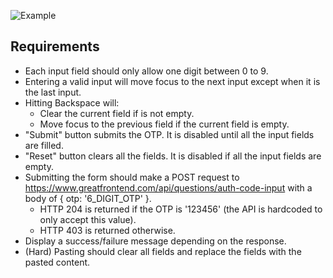 ![Example](https://www.greatfrontend.com/img/questions/auth-code-input/auth-code-input-example.png)

## Requirements

- Each input field should only allow one digit between 0 to 9.
- Entering a valid input will move focus to the next input except when it is the last input.
- Hitting Backspace will:
  - Clear the current field if is not empty.
  - Move focus to the previous field if the current field is empty.
- "Submit" button submits the OTP. It is disabled until all the input fields are filled.
- "Reset" button clears all the fields. It is disabled if all the input fields are empty.
- Submitting the form should make a POST request to https://www.greatfrontend.com/api/questions/auth-code-input with a body of { otp: '6_DIGIT_OTP' }.
  - HTTP 204 is returned if the OTP is '123456' (the API is hardcoded to only accept this value).
  - HTTP 403 is returned otherwise.
- Display a success/failure message depending on the response.
- (Hard) Pasting should clear all fields and replace the fields with the pasted content.
